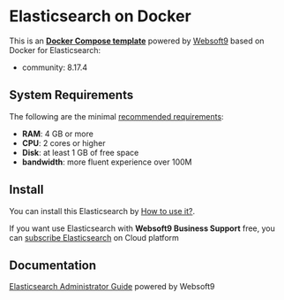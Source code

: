 # Elasticsearch on Docker  

This is an **[Docker Compose template](https://github.com/Websoft9/docker-library)** powered by [Websoft9](https://www.websoft9.com) based on Docker for Elasticsearch:


 - community:  8.17.4


## System Requirements

The following are the minimal [recommended requirements](https://github.com/elastic/elasticsearch):

* **RAM**: 4 GB or more
* **CPU**: 2 cores or higher
* **Disk**: at least 1 GB of free space
* **bandwidth**: more fluent experience over 100M  

## Install

You can install this Elasticsearch by [How to use it?](https://github.com/Websoft9/docker-library#how-to-use-it).   

If you want use Elasticsearch with **Websoft9 Business Support** free, you can [subscribe Elasticsearch](https://www.websoft9.com/apps) on Cloud platform

## Documentation

[Elasticsearch Administrator Guide](https://support.websoft9.com/docs/elasticsearch) powered by Websoft9